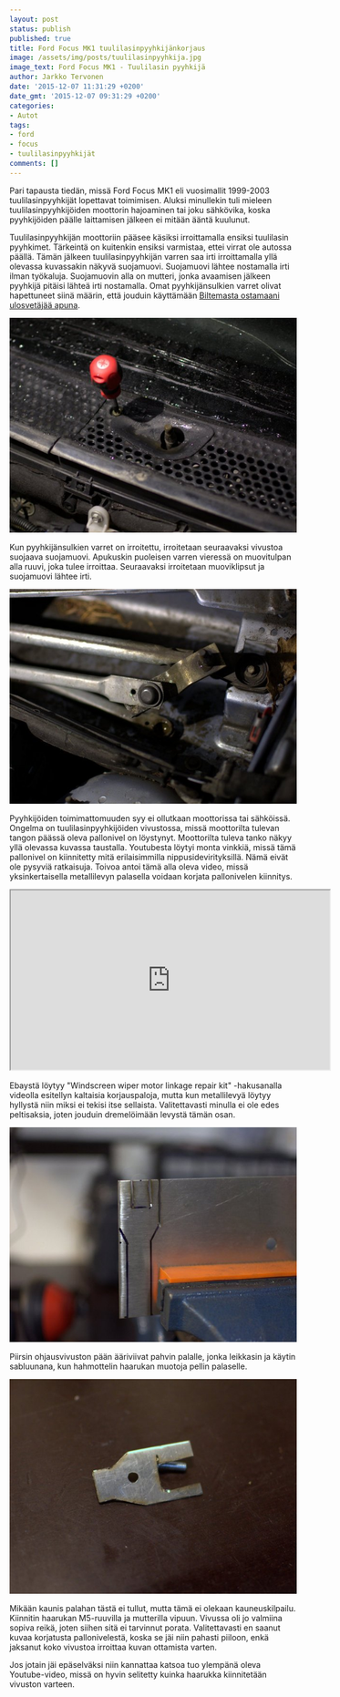 ```yaml
---
layout: post
status: publish
published: true
title: Ford Focus MK1 tuulilasinpyyhkijänkorjaus
image: /assets/img/posts/tuulilasinpyyhkija.jpg
image_text: Ford Focus MK1 - Tuulilasin pyyhkijä
author: Jarkko Tervonen
date: '2015-12-07 11:31:29 +0200'
date_gmt: '2015-12-07 09:31:29 +0200'
categories:
- Autot
tags:
- ford
- focus
- tuulilasinpyyhkijät
comments: []
---
```

Pari tapausta tiedän, missä Ford Focus MK1 eli vuosimallit 1999-2003 tuulilasinpyyhkijät lopettavat toimimisen. Aluksi minullekin tuli mieleen tuulilasinpyyhkijöiden moottorin hajoaminen tai joku sähkövika, koska pyyhkijöiden päälle laittamisen jälkeen ei mitään ääntä kuulunut.

Tuulilasinpyyhkijän moottoriin pääsee käsiksi irroittamalla ensiksi tuulilasin pyyhkimet. Tärkeintä on kuitenkin ensiksi varmistaa, ettei virrat ole autossa päällä. Tämän jälkeen tuulilasinpyyhkijän varren saa irti irroittamalla yllä olevassa kuvassakin näkyvä suojamuovi. Suojamuovi lähtee nostamalla irti ilman työkaluja. Suojamuovin alla on mutteri, jonka avaamisen jälkeen pyyhkijä pitäisi lähteä irti nostamalla. Omat pyyhkijänsulkien varret olivat hapettuneet siinä määrin, että jouduin käyttämään [Biltemasta ostamaani ulosvetäjää apuna](http://www.biltema.fi/fi/Autoilu---MP/Tyokalut-ja-korjaamon-varustus/Ulosvedin/Pallonivelen-ulosvedin-2000019461/).

<img src="/assets/img/posts/suojamuovin-irroitus.jpg" alt="Suojamuovin irroitus" />

Kun pyyhkijänsulkien varret on irroitettu, irroitetaan seuraavaksi vivustoa suojaava suojamuovi. Apukuskin puoleisen varren vieressä on muovitulpan alla ruuvi, joka tulee irroittaa. Seuraavaksi irroitetaan muoviklipsut ja suojamuovi lähtee irti.

<img src="/assets/img/posts/pyyhkijan-mekanismi.jpg" alt="Pyyhkijän mekanismi" />

Pyyhkijöiden toimimattomuuden syy ei ollutkaan moottorissa tai sähköissä. Ongelma on tuulilasinpyyhkijöiden vivustossa, missä moottorilta tulevan tangon päässä oleva pallonivel on löystynyt. Moottorilta tuleva tanko näkyy yllä olevassa kuvassa taustalla. Youtubesta löytyi monta vinkkiä, missä tämä pallonivel on kiinnitetty mitä erilaisimmilla nippusidevirityksillä. Nämä eivät ole pysyviä ratkaisuja. Toivoa antoi tämä alla oleva video, missä yksinkertaisella metallilevyn palasella voidaan korjata pallonivelen kiinnitys.

<iframe src="https://www.youtube.com/embed/iirmgj92nfg" width="560" height="315"></iframe>

Ebaystä löytyy "Windscreen wiper motor linkage repair kit" -hakusanalla videolla esitellyn kaltaisia korjauspaloja, mutta kun metallilevyä löytyy hyllystä niin miksi ei tekisi itse sellaista. Valitettavasti minulla ei ole edes peltisaksia, joten jouduin dremelöimään levystä tämän osan.

<img src="/assets/img/posts/pellin-leikkaamista.jpg" alt="Pellin leikkaaminen" />

Piirsin ohjausvivuston pään ääriviivat pahvin palalle, jonka leikkasin ja käytin sabluunana, kun hahmottelin haarukan muotoja pellin palaselle.

<img src="/assets/img/posts/tyostetty-osa-valmiina.jpg" alt="Työstetty osa" />

Mikään kaunis palahan tästä ei tullut, mutta tämä ei olekaan kauneuskilpailu. Kiinnitin haarukan M5-ruuvilla ja mutterilla vipuun. Vivussa oli jo valmiina sopiva reikä, joten siihen sitä ei tarvinnut porata. Valitettavasti en saanut kuvaa korjatusta pallonivelestä, koska se jäi niin pahasti piiloon, enkä jaksanut koko vivustoa irroittaa kuvan ottamista varten.

Jos jotain jäi epäselväksi niin kannattaa katsoa tuo ylempänä oleva Youtube-video, missä on hyvin selitetty kuinka haarukka kiinnitetään vivuston varteen.
